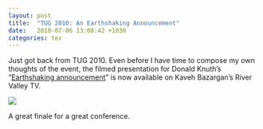 ```yaml
---
layout: post
title:  "TUG 2010: An Earthshaking Announcement"
date:   2010-07-06 13:08:42 +1030
categories: tex
---
```


<p>Just got back from TUG 2010. Even before I have time to compose my own thoughts of the event, the filmed presentation for Donald Knuth’s “<a href="http://river-valley.tv/an-earthshaking-announcement/">Earthshaking announcement</a>” is now available on Kaveh Bazargan’s River Valley TV.</p>

![](donknuth.jpg)

<p>A great finale for a great conference.</p>
